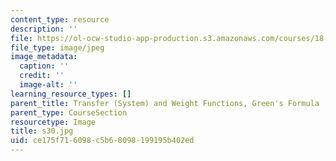 ```yaml
---
content_type: resource
description: ''
file: https://ol-ocw-studio-app-production.s3.amazonaws.com/courses/18-03sc-differential-equations-fall-2011/ce175f716098c5b68098199195b402ed_s30.jpg
file_type: image/jpeg
image_metadata:
  caption: ''
  credit: ''
  image-alt: ''
learning_resource_types: []
parent_title: Transfer (System) and Weight Functions, Green's Formula
parent_type: CourseSection
resourcetype: Image
title: s30.jpg
uid: ce175f71-6098-c5b6-8098-199195b402ed
---
```

